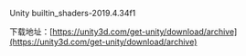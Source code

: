 Unity builtin_shaders-2019.4.34f1

下载地址：[https://unity3d.com/get-unity/download/archive](https://unity3d.com/get-unity/download/archive)